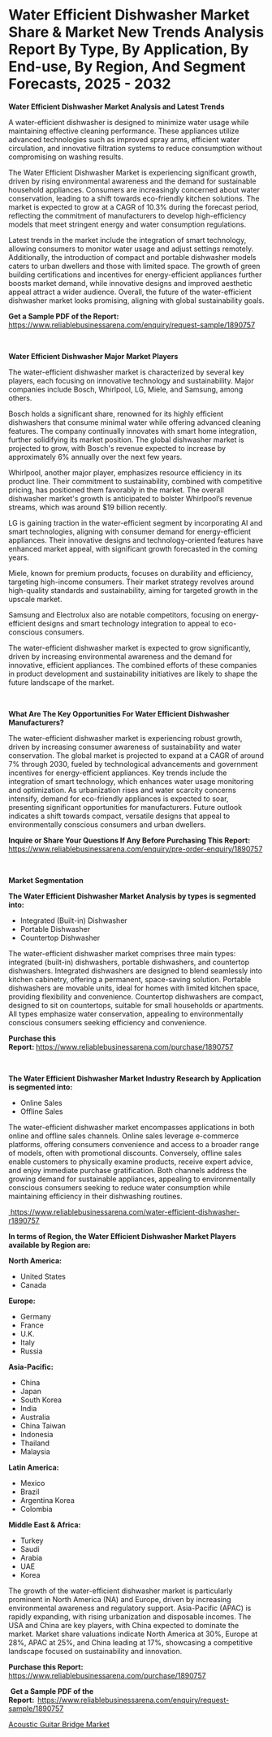 <p><h1>Water Efficient Dishwasher Market Share & Market New Trends Analysis Report By Type, By Application, By End-use, By Region, And Segment Forecasts, 2025 - 2032</h1></p><p><strong>Water Efficient Dishwasher Market Analysis and Latest Trends</strong></p>
<p><p>A water-efficient dishwasher is designed to minimize water usage while maintaining effective cleaning performance. These appliances utilize advanced technologies such as improved spray arms, efficient water circulation, and innovative filtration systems to reduce consumption without compromising on washing results.</p><p>The Water Efficient Dishwasher Market is experiencing significant growth, driven by rising environmental awareness and the demand for sustainable household appliances. Consumers are increasingly concerned about water conservation, leading to a shift towards eco-friendly kitchen solutions. The market is expected to grow at a CAGR of 10.3% during the forecast period, reflecting the commitment of manufacturers to develop high-efficiency models that meet stringent energy and water consumption regulations.</p><p>Latest trends in the market include the integration of smart technology, allowing consumers to monitor water usage and adjust settings remotely. Additionally, the introduction of compact and portable dishwasher models caters to urban dwellers and those with limited space. The growth of green building certifications and incentives for energy-efficient appliances further boosts market demand, while innovative designs and improved aesthetic appeal attract a wider audience. Overall, the future of the water-efficient dishwasher market looks promising, aligning with global sustainability goals.</p></p>
<p><strong>Get a Sample PDF of the Report:&nbsp;</strong> <a href="https://www.reliablebusinessarena.com/enquiry/request-sample/1890757?utm_campaign=3118&utm_medium=2&utm_source=Github&utm_content=ia&utm_term=05042025&utm_id=water-efficient-dishwasher">https://www.reliablebusinessarena.com/enquiry/request-sample/1890757</a></p>
<p>&nbsp;</p>
<p><strong>Water Efficient Dishwasher Major Market Players</strong></p>
<p><p>The water-efficient dishwasher market is characterized by several key players, each focusing on innovative technology and sustainability. Major companies include Bosch, Whirlpool, LG, Miele, and Samsung, among others. </p><p>Bosch holds a significant share, renowned for its highly efficient dishwashers that consume minimal water while offering advanced cleaning features. The company continually innovates with smart home integration, further solidifying its market position. The global dishwasher market is projected to grow, with Bosch's revenue expected to increase by approximately 6% annually over the next few years.</p><p>Whirlpool, another major player, emphasizes resource efficiency in its product line. Their commitment to sustainability, combined with competitive pricing, has positioned them favorably in the market. The overall dishwasher market's growth is anticipated to bolster Whirlpool’s revenue streams, which was around $19 billion recently. </p><p>LG is gaining traction in the water-efficient segment by incorporating AI and smart technologies, aligning with consumer demand for energy-efficient appliances. Their innovative designs and technology-oriented features have enhanced market appeal, with significant growth forecasted in the coming years.</p><p>Miele, known for premium products, focuses on durability and efficiency, targeting high-income consumers. Their market strategy revolves around high-quality standards and sustainability, aiming for targeted growth in the upscale market. </p><p>Samsung and Electrolux also are notable competitors, focusing on energy-efficient designs and smart technology integration to appeal to eco-conscious consumers. </p><p>The water-efficient dishwasher market is expected to grow significantly, driven by increasing environmental awareness and the demand for innovative, efficient appliances. The combined efforts of these companies in product development and sustainability initiatives are likely to shape the future landscape of the market.</p></p>
<p>&nbsp;</p>
<p><strong>What Are The Key Opportunities For Water Efficient Dishwasher Manufacturers?</strong></p>
<p><p>The water-efficient dishwasher market is experiencing robust growth, driven by increasing consumer awareness of sustainability and water conservation. The global market is projected to expand at a CAGR of around 7% through 2030, fueled by technological advancements and government incentives for energy-efficient appliances. Key trends include the integration of smart technology, which enhances water usage monitoring and optimization. As urbanization rises and water scarcity concerns intensify, demand for eco-friendly appliances is expected to soar, presenting significant opportunities for manufacturers. Future outlook indicates a shift towards compact, versatile designs that appeal to environmentally conscious consumers and urban dwellers.</p></p>
<p><strong>Inquire or Share Your Questions If Any Before Purchasing This Report:</strong> <a href="https://www.reliablebusinessarena.com/enquiry/pre-order-enquiry/1890757?utm_campaign=3118&utm_medium=2&utm_source=Github&utm_content=ia&utm_term=05042025&utm_id=water-efficient-dishwasher">https://www.reliablebusinessarena.com/enquiry/pre-order-enquiry/1890757</a></p>
<p>&nbsp;</p>
<p><strong>Market Segmentation</strong></p>
<p><strong>The Water Efficient Dishwasher Market Analysis by types is segmented into:</strong></p>
<p><ul><li>Integrated (Built-in) Dishwasher</li><li>Portable Dishwasher</li><li>Countertop Dishwasher</li></ul></p>
<p><p>The water-efficient dishwasher market comprises three main types: integrated (built-in) dishwashers, portable dishwashers, and countertop dishwashers. Integrated dishwashers are designed to blend seamlessly into kitchen cabinetry, offering a permanent, space-saving solution. Portable dishwashers are movable units, ideal for homes with limited kitchen space, providing flexibility and convenience. Countertop dishwashers are compact, designed to sit on countertops, suitable for small households or apartments. All types emphasize water conservation, appealing to environmentally conscious consumers seeking efficiency and convenience.</p></p>
<p><strong>Purchase this Report:&nbsp;</strong><a href="https://www.reliablebusinessarena.com/purchase/1890757?utm_campaign=3118&utm_medium=2&utm_source=Github&utm_content=ia&utm_term=05042025&utm_id=water-efficient-dishwasher">https://www.reliablebusinessarena.com/purchase/1890757</a></p>
<p>&nbsp;</p>
<p><strong>The Water Efficient Dishwasher Market Industry Research by Application is segmented into:</strong></p>
<p><ul><li>Online Sales</li><li>Offline Sales</li></ul></p>
<p><p>The water-efficient dishwasher market encompasses applications in both online and offline sales channels. Online sales leverage e-commerce platforms, offering consumers convenience and access to a broader range of models, often with promotional discounts. Conversely, offline sales enable customers to physically examine products, receive expert advice, and enjoy immediate purchase gratification. Both channels address the growing demand for sustainable appliances, appealing to environmentally conscious consumers seeking to reduce water consumption while maintaining efficiency in their dishwashing routines.</p></p>
<p><a href="https://www.reliablebusinessarena.com/water-efficient-dishwasher-r1890757?utm_campaign=3118&utm_medium=2&utm_source=Github&utm_content=ia&utm_term=05042025&utm_id=water-efficient-dishwasher">&nbsp;https://www.reliablebusinessarena.com/water-efficient-dishwasher-r1890757</a></p>
<p><strong>In terms of Region, the Water Efficient Dishwasher Market Players available by Region are:</strong></p>
<p>
    <p> <strong> North America: </strong>
        <ul>
            <li>United States</li>
            <li>Canada</li>
        </ul>
        </p> 
    <p> <strong> Europe: </strong>
        <ul>
            <li>Germany</li>
            <li>France</li>
            <li>U.K.</li>
            <li>Italy</li>
            <li>Russia</li>
        </ul>
        </p> 
    <p> <strong> Asia-Pacific: </strong>
        <ul>
            <li>China</li>
            <li>Japan</li>
            <li>South Korea</li>
            <li>India</li>
            <li>Australia</li>
            <li>China Taiwan</li>
            <li>Indonesia</li>
            <li>Thailand</li>
            <li>Malaysia</li>
        </ul>
        </p> 
    <p> <strong> Latin America: </strong>
        <ul>
            <li>Mexico</li>
            <li>Brazil</li>
            <li>Argentina Korea</li>
            <li>Colombia</li>
        </ul>
        </p> 
    <p> <strong> Middle East & Africa: </strong>
        <ul>
            <li>Turkey</li>
            <li>Saudi</li>
            <li>Arabia</li>
            <li>UAE</li>
            <li>Korea</li>
        </ul>
    </p>
    </p>
<p><p>The growth of the water-efficient dishwasher market is particularly prominent in North America (NA) and Europe, driven by increasing environmental awareness and regulatory support. Asia-Pacific (APAC) is rapidly expanding, with rising urbanization and disposable incomes. The USA and China are key players, with China expected to dominate the market. Market share valuations indicate North America at 30%, Europe at 28%, APAC at 25%, and China leading at 17%, showcasing a competitive landscape focused on sustainability and innovation.</p></p>
<p><strong>Purchase this Report: </strong><a href="https://www.reliablebusinessarena.com/purchase/1890757?utm_campaign=3118&utm_medium=2&utm_source=Github&utm_content=ia&utm_term=05042025&utm_id=water-efficient-dishwasher">https://www.reliablebusinessarena.com/purchase/1890757</a></p>
<p>&nbsp;<strong>Get a Sample PDF of the Report:&nbsp;&nbsp;</strong><a href="https://www.reliablebusinessarena.com/enquiry/request-sample/1890757?utm_campaign=3118&utm_medium=2&utm_source=Github&utm_content=ia&utm_term=05042025&utm_id=water-efficient-dishwasher">https://www.reliablebusinessarena.com/enquiry/request-sample/1890757</a></p>
<p><strong></strong></p>
<p><p><a href="https://github.com/felishtimoti/Market-Research-Report-List-1/blob/main/acoustic-guitar-bridge-market.md?utm_campaign=3118&utm_medium=2&utm_source=Github&utm_content=ia&utm_term=05042025&utm_id=water-efficient-dishwasher">Acoustic Guitar Bridge Market</a></p></p>